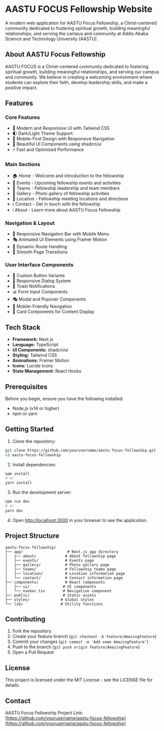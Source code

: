 # AASTU FOCUS Fellowship Website

A modern web application for AASTU Focus Fellowship, a Christ-centered community dedicated to fostering spiritual growth, building meaningful relationships, and serving the campus and community at Addis Ababa Science and Technology University (AASTU).

## About AASTU Focus Fellowship

AASTU FOCUS is a Christ-centered community dedicated to fostering spiritual growth, building meaningful relationships, and serving our campus and community. We believe in creating a welcoming environment where students can explore their faith, develop leadership skills, and make a positive impact.

## Features

### Core Features
- 🎯 Modern and Responsive UI with Tailwind CSS
- 🌓 Dark/Light Theme Support
- 📱 Mobile-First Design with Responsive Navigation
- 🎨 Beautiful UI Components using shadcn/ui
- ⚡ Fast and Optimized Performance

### Main Sections
- 🏠 Home - Welcome and introduction to the fellowship
- 📅 Events - Upcoming fellowship events and activities
- 👥 Teams - Fellowship leadership and team members
- 📸 Gallery - Photo gallery of fellowship activities
- 📍 Location - Fellowship meeting locations and directions
- 📞 Contact - Get in touch with the fellowship
- ℹ️ About - Learn more about AASTU Focus Fellowship

### Navigation & Layout
- 🧭 Responsive Navigation Bar with Mobile Menu
- 🎭 Animated UI Elements using Framer Motion
- 🔄 Dynamic Route Handling
- 🎯 Smooth Page Transitions

### User Interface Components
- 🎨 Custom Button Variants
- 📱 Responsive Dialog System
- 🎯 Toast Notifications
- 📊 Form Input Components
- 🎭 Modal and Popover Components
- 📱 Mobile-Friendly Navigation
- 🎨 Card Components for Content Display

## Tech Stack

- **Framework:** Next.js
- **Language:** TypeScript
- **UI Components:** shadcn/ui
- **Styling:** Tailwind CSS
- **Animations:** Framer Motion
- **Icons:** Lucide Icons
- **State Management:** React Hooks

## Prerequisites

Before you begin, ensure you have the following installed:
- Node.js (v14 or higher)
- npm or yarn

## Getting Started

1. Clone the repository:
```bash
git clone https://github.com/yourusername/aastu-focus-fellowship.git
cd aastu-focus-fellowship
```

2. Install dependencies:
```bash
npm install
# or
yarn install
```

3. Run the development server:
```bash
npm run dev
# or
yarn dev
```

4. Open [http://localhost:3000](http://localhost:3000) in your browser to see the application.

## Project Structure

```
aastu-focus-fellowship/
├── app/                    # Next.js app directory
│   ├── about/             # About fellowship page
│   ├── events/            # Events page
│   ├── gallery/           # Photo gallery page
│   ├── teams/             # Fellowship teams page
│   ├── location/          # Location information page
│   └── contact/           # Contact information page
├── components/            # React components
│   ├── ui/               # UI components
│   └── navbar.tsx        # Navigation component
├── public/               # Static assets
├── styles/              # Global styles
└── lib/                 # Utility functions
```

## Contributing

1. Fork the repository
2. Create your feature branch (`git checkout -b feature/AmazingFeature`)
3. Commit your changes (`git commit -m 'Add some AmazingFeature'`)
4. Push to the branch (`git push origin feature/AmazingFeature`)
5. Open a Pull Request

## License

This project is licensed under the MIT License - see the LICENSE file for details.

## Contact

AASTU Focus Fellowship
Project Link: [https://github.com/yourusername/aastu-focus-fellowship](https://github.com/yourusername/aastu-focus-fellowship)

